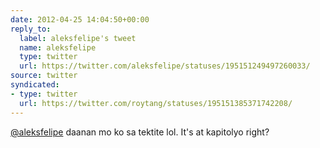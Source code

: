 ```yaml
---
date: 2012-04-25 14:04:50+00:00
reply_to:
  label: aleksfelipe's tweet
  name: aleksfelipe
  type: twitter
  url: https://twitter.com/aleksfelipe/statuses/195151249497260033/
source: twitter
syndicated:
- type: twitter
  url: https://twitter.com/roytang/statuses/195151385371742208/
---
```


[@aleksfelipe](https://twitter.com/aleksfelipe/) daanan mo ko sa tektite lol. It's at kapitolyo right?